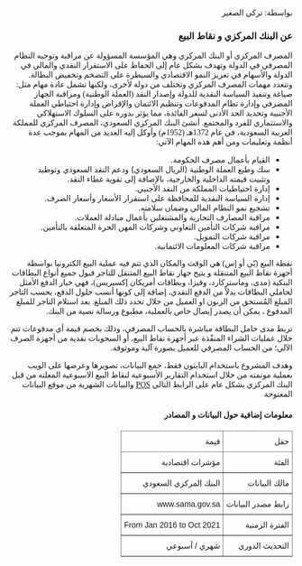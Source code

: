 <link href="https://fonts.googleapis.com/css2?family=IBM+Plex+Sans+Arabic&display=swap" rel="stylesheet" type="text/css"/>
    <style> bdi {font-family: 'IBM Plex Sans Arabic';}
    div { direction: RTL;</style>

 <div><p><bdi>   بواسطة: تركي الصغير </bdi></p></div>


 <div><h3><bdi> عن البنك المركزي و نقاط البيع  </bdi></h3></div>

<div><p><bdi>
المصرف المركزي أو البنك المركزي وهي المؤسسة المسؤولة عن مراقبة وتوجيه النظام المصرفي في الدولة وتهدف بشكل عام إلى الحفاظ على الاستقرار النقدي والمالي في الدولة والأسهام في تعزيز النمو الاقتصادي والسيطرة على التضخم وتخفيض البطالة. وتتعدد مهمات المصرف المركزي وتختلف من دولة لأخرى، ولكنها تشمل عادة مهام مثل: صياغة وتنفيذ السياسة النقدية للدولة وإصدار النقد (العملة الوطنية) ومراقبة الجهاز المصرفي وإدارة نظام المدفوعات وتنظيم الائتمان والإقراض وإدارة احتياطي العملة الأجنبية وتحديد الحد الأدنى لسعر الفائدة، مما يؤثر بدوره على السلوك الاستهلاكي والاستثماري للفرد والمجتمع.
أنشئ البنك المركزي السعودي، المصرف المركزي للمملكة العربية السعودية، في عام 1372هـ (1952م) وأوكل إليه العديد من المهام بموجب عدة أنظمة وتعليمات ومن أهم هذه المهام الآتي:
<div><ul>
    <li> القيام بأعمال مصرف الحكومة. </li>
    <li> سك وطبع العملة الوطنية (الريال السعودي) ودعم النقد السعودي وتوطيد وتثبيت قيمته الداخلية والخارجية، بالإضافة إلى تقوية غطاء النقد. </li>
    <li> إدارة احتياطيات المملكة من النقد الأجنبي. </li>
    <li> إدارة السياسة النقدية للمحافظة على استقرار الأسعار وأسعار الصرف. </li> 
    <li> تشجيع نمو النظام المالي وضمان سلامته. </li>
    <li> مراقبة المصارف التجارية والمشتغلين بأعمال مبادلة العملات. </li>
    <li> مراقبة شركات التأمين التعاوني وشركات المهن الحرة المتعلقة بالتأمين.   </li>
    <li> مراقبة شركات التمويل. </li>
    <li> مراقبة شركات المعلومات الائتمانية. </li>
</ul>
</div>
<div><p><bdi>
نقطة البيع (بّي أو إس) هي الوقت والمكان الذي تتم فيه عملية البيع الكترونيا بواسطة أجهزة نقاط البيع المتنقلة و يتيح جهاز نقاط البيع المتنقل للتاجر قبول جميع أنواع البطاقات البنكية (مدى، وماستركارد، وفيزا، وبطاقات أمريكان إكسبريس)، فهي خيار الدفع الأمثل لحاملي البطاقات بدلاً من الدفع النقدي، إضافة إلى كونها أنسب حلول الدفع، يحسب التاجر المبلغ المُستحق من الزبون او العميل من خلال تحدد ذلك المبلغ. بعد استلام التاجر للمبلغ المدفوع ، يمكن أن يصدر إيصال خاص بالعملية، مطبوع ورسالة نصية من البنك.
</bdi></p></div>
<div><p><bdi>
تربط مدى حامل البطاقة مباشرة بالحساب المصرفي، وذلك بخصم قيمة أي مدفوعات تتم خلال عمليات الشراء المنفّذة عبر أجهزة نقاط البيع، أو السحوبات نقدية من أجهزة الصرف الآلي؛ من الحساب المصرفي للعميل بصورة آلية وموثوقة.
</bdi></p></div>
<div><p><bdi>
وهدف المشروع باستخدام البايثون فقط، جمع البيانات، تصويرها وعرضها على الويب بعملية موتمته من خلال استخدام التقاربر الأسبوعية لنقاط البيع الاسبوعية المعلنه من قبل البنك المركزي بشكل عام على الرابط التالي
<a href="[url](https://www.sama.gov.sa/en-US/Indices/Pages/POS.aspx)">POS</a>
والبيانات الشهرية من موقع البيانات المغتوحة
</bdi></p></div>

<div><h4><bdi>
معلومات إضافية حول
البيانات و المصادر
<div><h4><bdi>

<style type="text/css">
.tg  {border-collapse:collapse;border-spacing:0;}
.tg td{border-color:black;border-style:solid;border-width:1px;font-family:IBM Plex Sans Arabic, sans-serif;font-size:14px;
  overflow:hidden;padding:10px 5px;word-break:normal;}
.tg th{border-color:black;border-style:solid;border-width:1px;font-family:IBM Plex Sans Arabic, sans-serif;font-size:14px;
  font-weight:normal;overflow:hidden;padding:10px 5px;word-break:normal;}
.tg .tg-za14{border-color:inherit;text-align:right;vertical-align:bottom}
</style>
<table class="tg">
<thead>
  <tr>
    <th class="tg-za14">حقل</th>
    <th class="tg-za14">قيمة</th>
  </tr>
</thead>
<tbody>
  <tr>
    <td class="tg-za14">الفئة</td>
    <td class="tg-za14">مؤشرات اقتصادية</td>
  </tr>
  <tr>
    <td class="tg-za14">مالك البيانات</td>
    <td class="tg-za14">البنك المركزي السعودي</td>
  </tr>
  <tr>
    <td class="tg-za14">رابط مصدر البيانات</td>  
    <td class="tg-za14">www.sama.gov.sa</td>
  </tr>
  <tr>
    <td class="tg-za14">الفترة الزمنية</td>
    <td class="tg-za14">From Jan 2016 to Oct 2021</td>
  </tr>
  <tr>
    <td class="tg-za14">التحديث الدوري</td>
    <td class="tg-za14">  شهري / أسبوعي</td>
  </tr>
</tbody>
</table>

